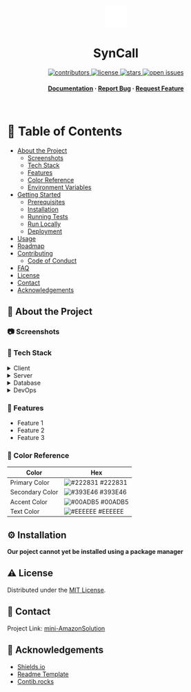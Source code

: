 <!--
Original project forked from: Louis3797/awesome-readme-template
-->
<div align="center">

  <img src="./amazon-solution/src/assets/Syncall_logo.png" alt="logo" width="auto" height="auto" />
  <h1>SynCall</h1>
  
  
  
<!-- Badges -->
<p>
  <a href="https://github.com/SynCallServices/AmazonSolutionTC3005B/graphs/contributors">
    <img src="https://img.shields.io/github/contributors/SynCallServices/AmazonSolutionTC3005B" alt="contributors" />
  </a>
  <a href="https://github.com/SynCallServices/AmazonSolutionTC3005B/blob/main/LICENSE">
    <img src="https://img.shields.io/github/license/SynCallServices/AmazonSolutionTC3005B?color=lightgrey" alt="license" />
  </a>
  <a href="https://github.com/SynCallServices/AmazonSolutionTC3005B/stargazers">
    <img src="https://img.shields.io/github/stars/SynCallServices/AmazonSolutionTC3005B" alt="stars" />
  </a>
  <a href="https://github.com/SynCallServices/AmazonSolutionTC3005B/issues">
    <img src="https://img.shields.io/github/issues/SynCallServices/AmazonSolutionTC3005B" alt="open issues" />
  </a>
  <!-- <a href="https://github.com/Louis3797/awesome-readme-template/blob/master/LICENSE.txt">
    <img src="https://img.shields.io/github/license/PrimeBIue/mini-AmazonSolution" alt="license" />
  </a> -->
</p>
   
<h4>
    <!-- <a href="https://github.com/Louis3797/awesome-readme-template/">View Demo</a>
  <span> · </span> -->
    <a href="https://github.com/SynCallServices/AmazonSolutionTC3005B/wiki">Documentation</a>
  <span> · </span>
    <a href="https://github.com/SynCallServices/AmazonSolutionTC3005B/issues">Report Bug</a>
  <span> · </span>
    <a href="https://github.com/SynCallServices/AmazonSolutionTC3005B/issues">Request Feature</a>
  </h4>
</div>

<br />

<!-- Table of Contents -->
# :notebook_with_decorative_cover: Table of Contents

- [About the Project](#about-the-project)
  * [Screenshots](#screenshots)
  * [Tech Stack](#tech-stack)
  * [Features](#features)
  * [Color Reference](#color-reference)
  * [Environment Variables](#environment-variables)
- [Getting Started](#getting-started)
  * [Prerequisites](#prerequisites)
  * [Installation](#installation)
  * [Running Tests](#running-tests)
  * [Run Locally](#run-locally)
  * [Deployment](#deployment)
- [Usage](#usage)
- [Roadmap](#roadmap)
- [Contributing](#contributing)
  * [Code of Conduct](#code-of-conduct)
- [FAQ](#faq)
- [License](#license)
- [Contact](#contact)
- [Acknowledgements](#acknowledgements)
  

<!-- About the Project -->
## :star2: About the Project


<!-- Screenshots -->
### :camera: Screenshots



<!-- TechStack -->
### :space_invader: Tech Stack

<details>
  <summary>Client</summary>
  <ul>
    <li><a href="https://reactjs.org/">React.js</a></li>
    <li><a href="https://tailwindcss.com/">TailwindCSS</a></li>
  </ul>
</details>

<details>
  <summary>Server</summary>
  <ul>
    <li><a href="https://nodejs.org/en/">Node.js</a></li>
    <li><a href="https://graphql.org/">GraphQL</a></li>
  </ul>
</details>

<details>
<summary>Database</summary>
  <ul>
    <li><a href="https://aws.amazon.com/dynamodb/">DynamoDB</a></li>
  </ul>
</details>

<details>
<summary>DevOps</summary>
  <ul>
    <li><a href="https://aws.amazon.com/amplify/">Amazon Amplify</a></li>
  </ul>
</details>

<!-- Features -->
### :dart: Features

- Feature 1
- Feature 2
- Feature 3

<!-- Color Reference -->
### :art: Color Reference

| Color             | Hex                                                                |
| ----------------- | ------------------------------------------------------------------ |
| Primary Color | ![#222831](https://via.placeholder.com/10/222831?text=+) #222831 |
| Secondary Color | ![#393E46](https://via.placeholder.com/10/393E46?text=+) #393E46 |
| Accent Color | ![#00ADB5](https://via.placeholder.com/10/00ADB5?text=+) #00ADB5 |
| Text Color | ![#EEEEEE](https://via.placeholder.com/10/EEEEEE?text=+) #EEEEEE |

<!-- Installation -->
## :gear: Installation

**Our poject cannot yet be installed using a package manager**
   

<!-- License -->
## :warning: License

Distributed under the [MIT License](https://choosealicense.com/licenses/mit/).

<!-- Contact -->
## :handshake: Contact

<!-- Open a discussion: [
  mini-AmazonSolution/discussions](https://github.com/PrimeBIue/mini-AmazonSolution/discussions) can't open discussions for the repo 🥴 -->

Project Link: [mini-AmazonSolution](https://github.com/SynCallServices/AmazonSolutionTC3005B)


<!-- Acknowledgments -->
## :gem: Acknowledgements

 - [Shields.io](https://shields.io/)
 - [Readme Template](https://github.com/matiassingers/awesome-readme)
 - [Contib.rocks](https://contrib.rocks/preview)
 